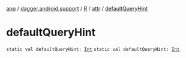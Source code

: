 [app](../../../index.md) / [dagger.android.support](../../index.md) / [R](../index.md) / [attr](index.md) / [defaultQueryHint](./default-query-hint.md)

# defaultQueryHint

`static val defaultQueryHint: `[`Int`](https://kotlinlang.org/api/latest/jvm/stdlib/kotlin/-int/index.html)
`static val defaultQueryHint: `[`Int`](https://kotlinlang.org/api/latest/jvm/stdlib/kotlin/-int/index.html)